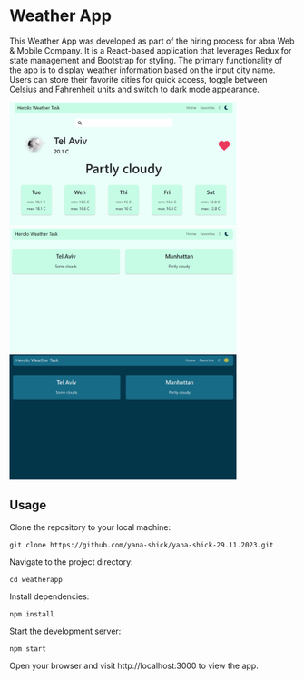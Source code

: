 # Weather App

This Weather App was developed as part of the hiring process for abra Web & Mobile Company.
It is a React-based application that leverages Redux for state management and Bootstrap for styling.
The primary functionality of the app is to display weather information based on the input city name. Users can store their favorite cities for quick access, toggle between Celsius and Fahrenheit units and switch to dark mode appearance.

<img src="/public/img/1.png" alt= “Preview” width="400px">
<img src="/public/img/2.png" alt= “Preview” width="400px">
<img src="/public/img/3.png" alt= “Preview” width="400px">

## Usage

Clone the repository to your local machine:

    git clone https://github.com/yana-shick/yana-shick-29.11.2023.git

Navigate to the project directory:

    cd weatherapp

Install dependencies:

    npm install

Start the development server:

    npm start

Open your browser and visit http://localhost:3000 to view the app.

